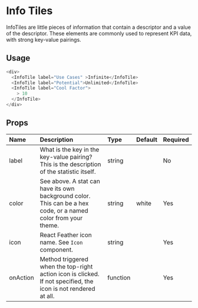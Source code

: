 # Info Tiles

InfoTiles are little pieces of information that contain a descriptor and a value of the descriptor. These elements are commonly used to represent KPI data, with strong key-value pairings.

## Usage

```js
<div>
  <InfoTile label="Use Cases" >Infinite</InfoTile>
  <InfoTile label="Potential">Unlimited</InfoTile>
  <InfoTile label="Cool Factor">
    > 10
  </InfoTile>
</div>
```

## Props

| Name | Description | Type | Default | Required | 
| :--- | :--- | :--- | :---| :--- |
| label | What is the key in the key-value pairing? This is the description of the statistic itself. | string |  | No |
| color | See above. A stat can have its own background color. This can be a hex code, or a named color from your theme. | string | white | Yes |
| icon | React Feather icon name. See `Icon` component. | string |  | Yes |
| onAction | Method triggered when the top-right action icon is clicked. If not specified, the icon is not rendered at all. | function |  | Yes |
